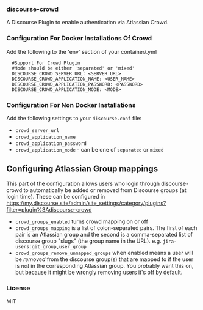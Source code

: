 ### discourse-crowd

A Discourse Plugin to enable authentication via Atlassian Crowd.


### Configuration For Docker Installations Of Crowd

Add the following to the 'env' section of your container/<app>.yml


`  #Support For Crowd Plugin`  
`  #Mode should be either 'separated' or 'mixed'`  
`  DISCOURSE_CROWD_SERVER_URL: <SERVER URL>`  
`  DISCOURSE_CROWD_APPLICATION_NAME: <USER_NAME>`  
`  DISCOURSE_CROWD_APPLICATION_PASSWORD: <PASSWORD>`  
`  DISCOURSE_CROWD_APPLICATION_MODE: <MODE>`  



### Configuration For Non Docker Installations

Add the following settings to your `discourse.conf` file:

- `crowd_server_url`
- `crowd_application_name`
- `crowd_application_password`
- `crowd_application_mode` - can be one of `separated` or `mixed`

  
## Configuring Atlassian Group mappings

This part of the configuration allows users who login through discourse-crowd to automatically be added or removed from Discourse groups (at login time).
These can be configured in https://my.discourse.site/admin/site_settings/category/plugins?filter=plugin%3Adiscourse-crowd
- `crowd_groups_enabled` turns crowd mapping on or off
- `crowd_groups_mapping` is a list of colon-separated pairs. The first of each pair is an Atlassian group and the second is a comma-separated list of discourse group "slugs" (the group name in the URL). e.g. `jira-users:git_group,user_group`
- `crowd_groups_remove_unmapped_groups` when enabled means a user will be _removed_ from the discourse group(s) that are mapped to if the user is _not_ in the corresponding Atlassian group.  You probably want this on, but because it might be wrongly removing users it's off by default.
  
### License

MIT

